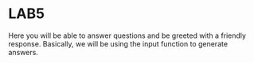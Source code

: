 # LAB5
Here you will be able to answer questions and be greeted with a friendly response.
Basically, we will be using the input function to generate answers.
